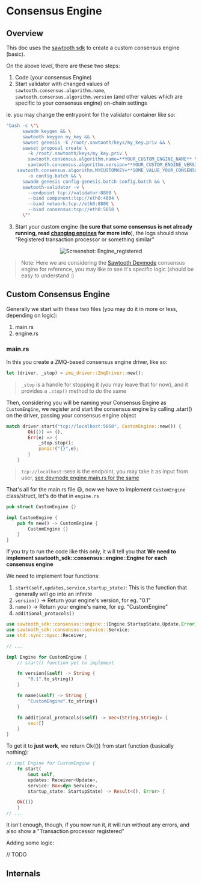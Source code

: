 # Consensus Engine

## Overview

This doc uses the [sawtooth sdk](https://github.com/hyperledger/sawtooth-sdk-rust/) to create a custom consensus engine (basic).

On the above level, there are these two steps:
1. Code (your consensus Engine)
2. Start validator with changed values of `sawtooth.consensus.algorithm.name`, `sawtooth.consensus.algorithm.version` (and other values which are specific to your consensus engine) on-chain settings

  ie. you may change the entrypoint for the validator container like so:
  ```sh
  "bash -c \"\
        sawadm keygen && \
        sawtooth keygen my_key && \
        sawset genesis -k /root/.sawtooth/keys/my_key.priv && \
        sawset proposal create \
          -k /root/.sawtooth/keys/my_key.priv \
          sawtooth.consensus.algorithm.name=**YOUR_CUSTOM_ENGINE_NAME** \
          sawtooth.consensus.algorithm.version=**YOUR_CUSTOM_ENGINE_VERSION** \
	  sawtooth.consensus.algorithm.MYCUSTOMKEY=**SOME_VALUE_YOUR_CONSENSUS_NEEDS_OR_NO_NEED_FOR_THIS_LINE** \
          -o config.batch && \
        sawadm genesis config-genesis.batch config.batch && \
        sawtooth-validator -v \
          --endpoint tcp://validator:8800 \
          --bind component:tcp://eth0:4004 \
          --bind network:tcp://eth0:8800 \
          --bind consensus:tcp://eth0:5050 \
        \""
  ```
3. Start your custom engine (**be sure that some consensus is not already running, read [changing engines](https://sawtooth.hyperledger.org/docs/core/releases/latest/architecture/journal.html#the-consensus-interface) for more info**), the logs should show "Registered transaction processor or something similar"

<div align="center"><img src="registered_ss.png" alt="Screenshot: Engine_registered" /></div>

> Note:
> Here we are considering the [Sawtooth Devmode](github.com/hyperledger/sawtooth-devmode/) consensus engine for reference, you may like to see it's specific logic (should be easy to understand :)

## Custom Consensus Engine

Generally we start with these two files (you may do it in more or less, depending on logic):
1. main.rs
2. engine.rs

### main.rs

In this you create a ZMQ-based consensus engine driver, like so:

```rs
let (driver, _stop) = zmq_driver::ZmqDriver::new();
```

> `_stop` is a handle for stopping it (you may leave that for now), and it provides a `.stop()` method to do the same

Then, considering you will be naming your Consensus Engine as `CustomEngine`, we register and start the consensus engine by calling .start() on the driver, passing your consensus engine object

```rs
match driver.start("tcp://localhost:5050", CustomEngine::new()) {
        Ok(()) => (),
        Err(e) => {
            _stop.stop();
            panic!("{}",e);
        }
    }
```

> `tcp://localhost:5050` is the endpoint, you may take it as input from user, [see devmode engine main.rs for the same](https://github.com/hyperledger/sawtooth-devmode/blob/814e378ab32fcce9eab39c14b3774774052f521b/src/main.rs#L38-L50)

That's all for the main.rs file 😃, now we have to implement `CustomEngine` class/struct, let's do that in `engine.rs`

```rs
pub struct CustomEngine {}

impl CustomEngine {
    pub fn new() -> CustomEngine {
        CustomEngine {}
    }
}
```

If you try to run the code like this only, it will tell you that **We need to implement sawtooth_sdk::consensus::engine::Engine for each consensus engine**

We need to implement four functions:
1. `start(self,updates,service,startup_state)`: This is the function that generally will go into an infinite 
2. `version()` -> Return your engine's version, for eg. "0.1"
3. `name()` -> Return your engine's name, for eg. "CustomEngine"
4. `additional_protocols()`

```rs
use sawtooth_sdk::consensus::engine::{Engine,StartupState,Update,Error};
use sawtooth_sdk::consensus::service::Service;
use std::sync::mpsc::Receiver;

// ...

impl Engine for CustomEngine {
    // start() function yet to implement

    fn version(&self) -> String {
        "0.1".to_string()
    }

    fn name(&self) -> String {
        "CustomEngine".to_string()
    }

    fn additional_protocols(&self) -> Vec<(String,String)> {
        vec![]
    }
}
```

To get it to **just work**, we return Ok(()) from start function (basically
nothing):

```rs
// impl Engine for CustomEngine {
    fn start(
        &mut self,
        updates: Receiver<Update>,
        service: Box<dyn Service>,
        startup_state: StartupState) -> Result<(), Error> {

	Ok(())
    }
// ...
```

It isn't enough, though, if you now run it, it will run without any errors, and also show a "Transaction processor registered"

Adding some logic:

// TODO

## Internals



